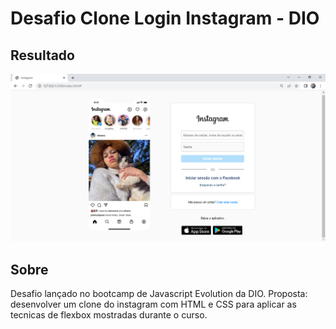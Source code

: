 # Desafio Clone Login Instagram - DIO

## Resultado

![resultado](./images/instagram_login_clone.png)

## Sobre

Desafio lançado no bootcamp de Javascript Evolution da DIO. Proposta: desenvolver um clone do instagram com HTML e CSS para aplicar as tecnicas de flexbox mostradas durante o curso.  
